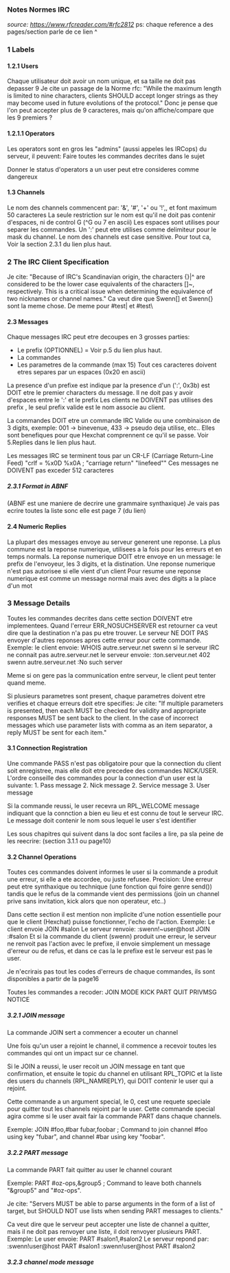 ### Notes Normes IRC
*source: https://www.rfcreader.com/#rfc2812* 
    ps: chaque reference a des pages/section parle de ce lien ^
### 1 Labels

#### 1.2.1 Users 

Chaque utilisateur doit avoir un nom unique, et sa taille ne doit pas depasser 9
Je cite un passage de la Norme rfc:
"While the maximum length is limited to nine characters, clients
   SHOULD accept longer strings as they may become used in future
   evolutions of the protocol."
Donc je pense que l'on peut accepter plus de 9 caracteres, mais qu'on affiche/compare que les 9 premiers ?

#### 1.2.1.1 Operators 

Les operators sont en gros les "admins" (aussi appeles les IRCops) du serveur, il peuvent:
Faire toutes les commandes decrites dans le sujet

Donner le status d'operators a un user peut etre consideres comme dangereux

#### 1.3 Channels

Le nom des channels commencent par: '&', '#', '+' ou '!',, et font maximum 50 caracteres
La seule restriction sur le nom est qu'il ne doit pas contenir d'espaces, ni de control G (^G ou 7 en ascii)
Les espaces sont utilises pour separer les commandes.
Un ':' peut etre utilises comme delimiteur pour le mask du channel.
Le nom des channels est case sensitive.
Pour tout ca, Voir la section 2.3.1 du lien plus haut.

### 2 The IRC Client Specification

Je cite: "Because of IRC's Scandinavian origin, the characters {}|^ are
   considered to be the lower case equivalents of the characters []\~,
   respectively. This is a critical issue when determining the
   equivalence of two nicknames or channel names."
Ca veut dire que Swenn[] et Swenn{} sont la meme chose. De meme pour #test| et #test\

#### 2.3 Messages

Chaque messages IRC peut etre decoupes en 3 grosses parties:
- Le prefix (OPTIONNEL) = Voir p.5 du lien plus haut.
- La commandes
- Les parametres de la commande (max 15)
Tout ces caracteres doivent etres separes par un espaces (0x20 en ascii)

La presence d'un prefixe est indique par la presence d'un (':', 0x3b) est DOIT etre le premier characters du message.
Il ne doit pas y avoir d'espaces entre le ':' et le prefix
Les clients ne DOIVENT pas utilises des prefix , le seul prefix valide est le nom associe au client.

La commandes DOIT etre un commande IRC Valide ou une combinaison de 3 digits, exemple: 001 -> binevenue, 433 -> pseudo deja utilise, etc..
Elles sont benefiques pour que Hexchat comprennent ce qu'il se passe. Voir 5.Replies dans le lien plus haut.

Les messages IRC se terminent tous par un CR-LF (Carriage Return-Line Feed) "crlf       =  %x0D %x0A   ; "carriage return" "linefeed""
Ces messages ne DOIVENT pas exceder 512 caracteres
 
##### 2.3.1 Format in ABNF
(ABNF est une maniere de decrire une grammaire synthaxique)
Je vais pas ecrire toutes la liste sonc elle est page 7 (du lien)

#### 2.4 Numeric Replies
La plupart des messages envoye au serveur generent une reponse.
La plus commune est la reponse numerique, utilisees a la fois pour les erreurs et en temps normals.
La reponse numerique DOIT etre envoye en un message:
le prefix de l'envoyeur, les 3 digits, et la distination.
Une reponse numerique n'est pas autorisee si elle vient d'un client
Pour resume une reponse numerique est comme un message normal mais avec des digits a la place d'un mot

### 3 Message Details
Toutes les commandes decrites dans cette section DOIVENT etre implementees.
Quand l'erreur ERR_NOSUCHSERVER est retourner ca veut dire que la destination n'a pas pu etre trouver.
Le serveur NE DOIT PAS envoyer d'autres reponses apres cette erreur pour cette commande.
Exemple: le client envoie:
    WHOIS autre.serveur.net swenn
si le serveur IRC ne connait pas autre.serveur.net
le serveur envoie:
    :ton.serveur.net 402 swenn autre.serveur.net :No such server

Meme si on gere pas la communication entre serveur, le client peut tenter quand meme.

Si plusieurs parametres sont present, chaque parametres doivent etre verifies et chaque erreurs doit etre specifies:
Je cite: "If multiple parameters is presented, then each MUST be checked for
   validity and appropriate responses MUST be sent back to the client.
   In the case of incorrect messages which use parameter lists with
   comma as an item separator, a reply MUST be sent for each item."

#### 3.1 Connection Registration
Une commande PASS n'est pas obligatoire pour que la connection du client soit enregistree,
mais elle doit etre precedee des commandes NICK/USER.
L'ordre conseille des commandes pour la connection d'un user est la suivante:
                            1. Pass message
           2. Nick message                  2. Service message
           3. User message

Si la commande reussi, le user recevra un RPL_WELCOME message indiquant que la connction a bien eu lieu et est connu de tout le serveur IRC.
Le message doit contenir le nom sous lequel le user s'est identifier

Les sous chapitres qui suivent dans la doc sont faciles a lire, pa sla peine de les reecrire: (section 3.1.1 ou page10)

#### 3.2 Channel Operations
Toutes ces commandes doivent informes le user si la commande a produit une erreur, si elle a ete accordee, ou juste refusee.
Precision: Une erreur peut etre synthaxique ou technique (une fonction qui foire genre send())
    tandis que le refus de la commande vient des permissions (join un channel prive sans invitation, kick alors que non operateur, etc..)

Dans cette section il est mention non implicite d'une notion essentielle pour que le client (Hexchat) puisse fonctionner, l'echo de l'action.
Exemple:    Le client envoie JOIN #salon
            Le serveur renvoie: :swenn!~user@host JOIN :#salon
Et si la commande du client (swenn) produit une erreur, le serveur ne renvoit pas l'action avec le prefixe, il envoie simplement un message d'erreur ou de refus,
et dans ce cas la le prefixe est le serveur est pas le user.

Je n'ecrirais pas tout les codes d'erreurs de chaque commandes, ils sont disponibles a partir de la page16

Toutes les commandes a recoder:
JOIN
MODE
KICK
PART
QUIT
PRIVMSG
NOTICE

##### 3.2.1 JOIN message

La commande JOIN sert a commencer a ecouter un channel

Une fois qu'un user a rejoint le channel, il commence a recevoir toutes les commandes qui ont un impact sur ce channel.

Si le JOIN a reussi, le user recoit un JOIN message en tant que confirmation,
et ensuite le topic du channel en utilisant RPL_TOPIC et la liste des users du channels (RPL_NAMREPLY), qui DOIT contenir le user qui a rejoint.

Cette commande a un argument special, le 0, cest une requete speciale pour quitter tout les channels rejoint par le user.
Cette commande special agira comme si le user avait fair la commande PART dans chaque channels.

Exemple: JOIN #foo,#bar fubar,foobar     ; Command to join channel #foo using
                                            key "fubar", and channel #bar using
                                            key "foobar".

##### 3.2.2 PART message

La commande PART fait quitter au user le channel courant


Exemple: 
PART #oz-ops,&group5            ; Command to leave both channels
                                   "&group5" and "#oz-ops".

Je cite: "Servers MUST be able to parse arguments in the form of a list of
            target, but SHOULD NOT use lists when sending PART messages to clients."

Ca veut dire que le serveur peut accepter une liste de channel a quitter, mais il ne doit pas renvoyer une liste, il doit renvoyer plusieurs PART.
Exemple:
Le user envoie:
    PART #salon1,#salon2
Le serveur repond par:
    :swenn!user@host PART #salon1
    :swenn!user@host PART #salon2

##### 3.2.3 channel mode message




